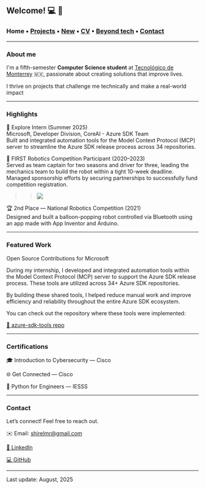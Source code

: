 ## Welcome! 💻 🎀

###  Home • [Projects](/projects) • [New](/news) • [CV](/brief_cv) • [Beyond tech](/research) • [Contact](/contact) 
---

### About me

I'm a fifth-semester **Computer Science student** at <a href="https://tec.mx/es" target="_blank">Tecnológico de Monterrey</a> 🇲🇽, passionate about creating solutions that improve lives. 

I thrive on projects that challenge me technically and make a real-world impact

--- 

### Highlights

💼 Explore Intern (Summer 2025)<br>
Microsoft, Developer Division, CoreAI - Azure SDK Team <br>
Built and integrated automation tools for the Model Context Protocol (MCP) server to streamline the Azure SDK release process across 34 repositories.

🚀 FIRST Robotics Competition Participant (2020–2023)<br>
Served as team captain for two seasons and driver for three, leading the mechanics team to build the robot within a tight 10-week deadline. Managed sponsorship efforts by securing partnerships to successfully fund competition registration.

>> ![ ](/files/first.JPG)

🏆 2nd Place — National Robotics Competition (2021)<br>
Designed and built a balloon-popping robot controlled via Bluetooth using an app made with App Inventor and Arduino.



--- 

### Featured Work

Open Source Contributions for Microsoft

During my internship, I developed and integrated automation tools within the Model Context Protocol (MCP) server to support the Azure SDK release process. These tools are utilized across 34+ Azure SDK repositories.

By building these shared tools, I helped reduce manual work and improve efficiency and reliability throughout the entire Azure SDK ecosystem.

You can check out the repository where these tools were implemented:

<a href= "https://github.com/Azure/azure-sdk-tools" target="_blank">🔗 azure-sdk-tools repo</a>

--- 

### Certifications

🎓 Introduction to Cybersecurity — Cisco

🌐 Get Connected — Cisco

🐍 Python for Engineers — IESSS


--- 

### Contact

Let’s connect! Feel free to reach out.

✉️ Email:
shirelmr@gmail.com

<a href= "https://www.linkedin.com/in/shirelmr/" target="_blank">🔗 LinkedIn</a>

<a href= "https://github.com/shirelmr" target="_blank">💻 GitHub</a>

--- 

Last update: August, 2025
